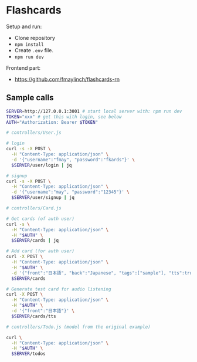# Flashcards

Setup and run:
- Clone repository
- `npm install`
- Create `.env` file.
- `npm run dev`

Frontend part:
- https://github.com/fmaylinch/flashcards-rn

## Sample calls

```bash
SERVER=http://127.0.0.1:3001 # start local server with: npm run dev
TOKEN="xxx" # get this with login, see below
AUTH="Authorization: Bearer $TOKEN"

# controllers/User.js

# login
curl -s -X POST \
  -H "Content-Type: application/json" \
  -d '{"username":"fmay", "password":"fkards"}' \
  $SERVER/user/login | jq

# signup
curl -s -X POST \
  -H "Content-Type: application/json" \
  -d '{"username":"may", "password":"12345"}' \
  $SERVER/user/signup | jq

# controllers/Card.js

# Get cards (of auth user)
curl -s \
  -H "Content-Type: application/json" \
  -H "$AUTH" \
  $SERVER/cards | jq

# Add card (for auth user)
curl -X POST \
  -H "Content-Type: application/json" \
  -H "$AUTH" \
  -d '{"front":"日本語", "back":"Japanese", "tags":["sample"], "tts":true}' \
  $SERVER/cards

# Generate test card for audio listening
curl -X POST \
  -H "Content-Type: application/json" \
  -H "$AUTH" \
  -d '{"front":"日本語"}' \
  $SERVER/cards/tts

# controllers/Todo.js (model from the original example)

curl \
  -H "Content-Type: application/json" \
  -H "$AUTH" \
  $SERVER/todos

```
